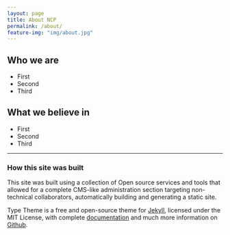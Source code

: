 ```yaml
---
layout: page
title: About NCP
permalink: /about/
feature-img: "img/about.jpg"
---
```


## Who we are
* First
* Second
* Third

## What we believe in
* First
* Second
* Third

* * *

### How this site was built

This site was built using a collection of Open source services and tools that allowed for a complete CMS-like administration section targeting non-technical collaborators, automatically building and generating a static site.

Type Theme is a free and open-source theme for [Jekyll](http://jekyllrb.com/), licensed under the MIT License, with complete [documentation](https://rohanchandra.github.io/project/type/) and much more information on [Github](http://github.com).

